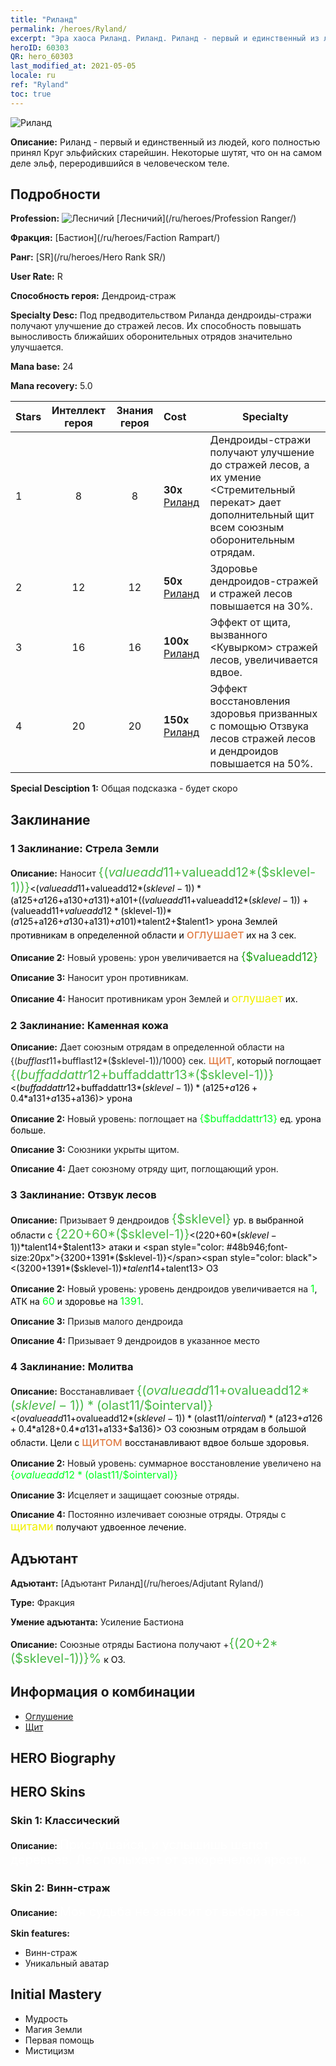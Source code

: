 ```yaml
---
title: "Риланд"
permalink: /heroes/Ryland/
excerpt: "Эра хаоса Риланд. Риланд. Риланд - первый и единственный из людей, кого полностью принял Круг эльфийских старейшин. Некоторые шутят, что он на самом деле эльф, переродившийся в человеческом теле."
heroID: 60303
QR: hero_60303
last_modified_at: 2021-05-05
locale: ru
ref: "Ryland"
toc: true
---
```

  ![Риланд](/images/h/h_Ryland.jpg)

 **Описание:** Риланд - первый и единственный из людей, кого полностью принял Круг эльфийских старейшин. Некоторые шутят, что он на самом деле эльф, переродившийся в человеческом теле.
## Подробности
 **Profession:** ![Лесничий](/images/h/h_prof_3.png)  [Лесничий](/ru/heroes/Profession Ranger/)

 **Фракция:** [Бастион](/ru/heroes/Faction Rampart/)

 **Ранг:** [SR](/ru/heroes/Hero Rank SR/)

 **User Rate:** R

 **Способность героя:** Дендроид-страж

 **Specialty Desc:** Под предводительством Риланда дендроиды-стражи получают улучшение до стражей лесов. Их способность повышать выносливость ближайших оборонительных отрядов значительно улучшается.

 **Mana base:** 24

 **Mana recovery:** 5.0


  | Stars | Интеллект героя | Знания героя | Cost |     Specialty     |
  |---------|:---------------:|:---------------:|:--|--------------------|
  |    1    | 8 | 8 | **30x** [Риланд](/ItemsRU/her_368/) | Дендроиды-стражи получают улучшение до стражей лесов, а их умение <Стремительный перекат> дает дополнительный щит всем союзным оборонительным отрядам. |
  |    2    | 12 | 12 | **50x** [Риланд](/ItemsRU/her_368/) | Здоровье дендроидов-стражей и стражей лесов повышается на 30%. |
  |    3    | 16 | 16 | **100x** [Риланд](/ItemsRU/her_368/) | Эффект от щита, вызванного <Кувырком> стражей лесов, увеличивается вдвое. |
  |    4    | 20 | 20 | **150x** [Риланд](/ItemsRU/her_368/) | Эффект восстановления здоровья призванных с помощью Отзвука лесов стражей лесов и дендроидов повышается на 50%. |

 **Special Desciption 1:** Общая подсказка - будет скоро

## Заклинание
### 1 Заклинание: Стрела Земли
 **Описание:** Наносит <span style="color: #48b946;font-size:20px">{($valueadd11+$valueadd12*($sklevel-1))}</span><span style="color: black"><($valueadd11+$valueadd12*($sklevel-1))*($a125+$a126+$a130+$a131)+$a101+(($valueadd11+$valueadd12*($sklevel-1))+($valueadd11+$valueadd12*($sklevel-1))*($a125+$a126+$a130+$a131)+$a101)*$talent2+$talent1> урона Землей противникам в определенной области и <span style="color: #e07c44;font-size:20px">оглушает</span><span style="color: black"> их на 3 сек.

 **Описание 2:** Новый уровень: урон увеличивается на <span style="color: #1ca216;font-size:18px">{$valueadd12}</span><span style="color: black">

 **Описание 3:** Наносит урон противникам.

 **Описание 4:** Наносит противникам урон Землей и <span style="color: #f0f000;font-size:18px">оглушает</span><span style="color: black"> их.

### 2 Заклинание: Каменная кожа
 **Описание:** Дает союзным отрядам в определенной области на {($bufflast11+$bufflast12*($sklevel-1))/1000} сек. <span style="color: #e07c44;font-size:20px">щит</span><span style="color: black">, который поглощает <span style="color: #48b946;font-size:20px">{($buffaddattr12+$buffaddattr13*($sklevel-1))}</span><span style="color: black"><($buffaddattr12+$buffaddattr13*($sklevel-1))*($a125+$a126+0.4*$a131+$a135+$a136)> урона

 **Описание 2:** Новый уровень: поглощает на <span style="color: #00ff22;font-size:16px">{$buffaddattr13}</span><span style="color: black"> ед. урона больше.

 **Описание 3:** Союзники укрыты щитом.

 **Описание 4:** Дает союзному отряду щит, поглощающий урон.

### 3 Заклинание: Отзвук лесов
 **Описание:** Призывает 9 дендроидов <span style="color: #48b946;font-size:20px">{$sklevel}</span><span style="color: black"> ур. в выбранной области с <span style="color: #48b946;font-size:20px">{220+60*($sklevel-1)}</span><span style="color: black"><(220+60*($sklevel-1))*$talent14+$talent13> атаки и <span style="color: #48b946;font-size:20px">{3200+1391*($sklevel-1)}</span><span style="color: black"><(3200+1391*($sklevel-1))*$talent14+$talent13> ОЗ

 **Описание 2:** Новый уровень: уровень дендроидов увеличивается на <span style="color: #00ff22;font-size:16px">1</span><span style="color: black">, АТК на <span style="color: #00ff22;font-size:16px">60</span><span style="color: black"> и здоровье на <span style="color: #00ff22;font-size:16px">1391</span><span style="color: black">.

 **Описание 3:** Призыв малого дендроида

 **Описание 4:** Призывает 9 дендроидов в указанное место

### 4 Заклинание: Молитва
 **Описание:** Восстанавливает <span style="color: #48b946;font-size:20px">{($ovalueadd11+$ovalueadd12*($sklevel-1))*($olast11/$ointerval)}</span><span style="color: black"><($ovalueadd11+$ovalueadd12*($sklevel-1))*($olast11/$ointerval)*($a123+$a126+0.4*$a128+0.4*$a131+$a133+$a136)> ОЗ союзным отрядам в большой области. Цели с <span style="color: #e07c44;font-size:20px">щитом</span><span style="color: black"> восстанавливают вдвое больше здоровья.

 **Описание 2:** Новый уровень: суммарное восстановление увеличено на <span style="color: #00ff22;font-size:16px">{$ovalueadd12*($olast11/$ointerval)}</span><span style="color: black">

 **Описание 3:** Исцеляет и защищает союзные отряды.

 **Описание 4:** Постоянно излечивает союзные отряды. Отряды с <span style="color: #f0f000;font-size:18px">щитами</span><span style="color: black"> получают удвоенное лечение.


## Адъютант

 **Адъютант:**  [Адъютант Риланд](/ru/heroes/Adjutant Ryland/) 

 **Type:**  Фракция 

 **Умение адъютанта:**  Усиление Бастиона 

 **Описание:** Союзные отряды Бастиона получают +<span style="color: #48b946;font-size:20px">{(20+2*($sklevel-1))}%</span><span style="color: black"> к ОЗ.

## Информация о комбинации

* [Оглушение](/ru/combination/Оглушение/) 
* [Щит](/ru/combination/Щит/) 

## HERO Biography

## HERO Skins
### Skin 1: **Классический**

 **Описание:** <span style="color: #ffffff;font-size:20px">Прислушайся, и услышишь шепот деревьев. Лес полыхает от закоренелой ярости. </span>


### Skin 2: **Винн-страж**

 **Описание:** <span style="color: #ffffff;font-size:20px">Моя судьба не зависит от выбора леса.</span>

 **Skin features:** 

   - Винн-страж
   - Уникальный аватар


## Initial Mastery
   - Мудрость
   - Магия Земли
   - Первая помощь
   - Мистицизм
